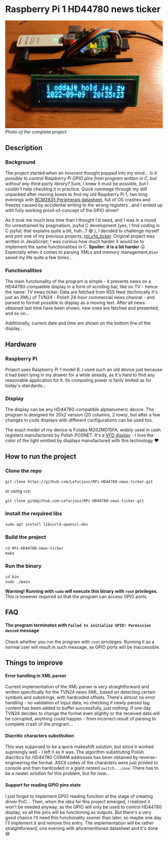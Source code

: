# Raspberry Pi 1 HD44780 news ticker

<img src="img/ticker.jpg" title="Photo of the complete project" alt="Photo of the complete project" width=540 />

<figcaption><i>Photo of the complete project</i></figcaption>

## Description

### Background
The project started when an innocent thought popped into my mind... _Is it possible to control 
Raspberry Pi GPIO pins from program written in C, but without any third-party library?_ 
Sure, I knew it must be possible, but I couldn't help checking it in practice. Quick rummage
through my still unpacked after-moving boxes to find my old Raspberry Pi 1, two long evenings
with [BCM2835 Peripherals datasheet](https://www.raspberrypi.org/app/uploads/2012/02/BCM2835-ARM-Peripherals.pdf),
full of OS crashes and freezes caused by accidental writing to the wrong registers...and
I ended up with fully working proof-of-concept of the GPIO driver!

As it took me much less time than I thought I'd need, and I was in a mood for unrestrained by
pragmatism, joyful C development (yes, I find coding in C joyful; that explains quite a bit,
huh...? :sweat_smile: ), I decided to challenge myself and port one of my
previous projects, [rpi_vfd_ticker](https://github.com/Lefucjusz/rpi-vfd-ticker).
Original project was written in JavaScript; I was curious how much harder it would be to 
implement the same functionalities in C. **Spoiler: it is a lot harder** :stuck_out_tongue: 
Especially when it comes to parsing XMLs and memory management,`ASan` saved my life quite 
a few times...

### Functionalities
The main functionality of the program is simple - it presents news on a HD44780-compatible display in
a form of scrolling bar, like on TV - hence the name: TV news ticker. Data are fetched from RSS 
feed (technically it's just an XML) of TVN24 - Polish 24-hour commercial news channel - and
parsed to format possible to display as a moving text. After all news obtained last time have been
shown, new ones are fetched and presented, and so on...

Additionally, current date and time are shown on the bottom line of the display.

## Hardware

### Raspberry Pi
Project uses Raspberry Pi 1 model B. I used such an old device just because it had been
lying in my drawer for a while already, as it's hard to find any reasonable application 
for it. Its computing power is fairly limited as for today's standards...

### Display
The display can be any HD44780-compatible alphanumeric device. The program is designed for
20x2 version (20 columns, 2 rows), but after a few changes in code displays with different 
configurations can be used too.

The exact model of my device is Futaba M202MD15FA, widely used in cash registers manufactured by
Polish POSNET.  It's a [VFD display](https://en.wikipedia.org/wiki/Vacuum_fluorescent_display) - 
I love the color of the light emitted by displays manufactured with this technology :heart:

## How to run the project

### Clone the repo
```shell
git clone https://github.com/Lefucjusz/RPi-HD44780-news-ticker.git
```

or using `ssh`:

```shell
git clone git@github.com:Lefucjusz/RPi-HD44780-news-ticker.git
```

### Install the required libs
```shell
sudo apt install libcurl4-openssl-dev
```

### Build the project
```shell
cd RPi-HD44780-news-ticker
make
```

### Run the binary
```shell
cd bin
sudo ./main
```
**Warning! Running with `sudo` will execute this binary with `root` privileges.** This is however required
so that the program can access GPIO ports.

## FAQ

#### The program terminates with `Failed to initialize GPIO! Permission denied` message

Check whether you run the program with `root` privileges. Running it as a normal user will result in 
such message, as GPIO ports will be inaccessible.

## Things to improve

#### Error handling in XML parser

Current implementation of the XML parser is very straightforward and written specifically for the TVN24 news
XML, based on detecting certain symbols and substrings, with hardcoded offsets. There's almost no error 
handling - no validation of input data, no checking if newly parsed tag content has been added to buffer
successfully, just nothing. If one day TVN24 decides to change the format even slightly or the received
data will be corrupted, anything could happen - from incorrect result of parsing to complete crash of the 
program...

#### Diacritic characters substitution

This was supposed to be a quick makeshift solution, but since it worked suprisingly well - I left it 
as it was. The algorithm substituting Polish diacritics for HD44780 CGRAM addresses has been obtained 
by reverse-engineering the format. ASCII codes of the characters were just printed to console and
then hardcoded in a giant nested `switch...case`. There has to be a neater solution for this problem,
but for now...

#### Support for reading GPIO pins state

I just forgot to implement GPIO reading function at the stage of creating driver PoC...
Then, when the idea for this project emerged, I realized it won't be needed anyway, as 
the GPIO will only be used to control HD44780 display, so all the pins will be functioning as 
outputs. But there's a very good chance I'll need this functionality sooner than later, so 
maybe one day I'll implement it and remove this entry. The implementation will be rather
straightforward, one evening with aforementioned datasheet and it's done :smile: